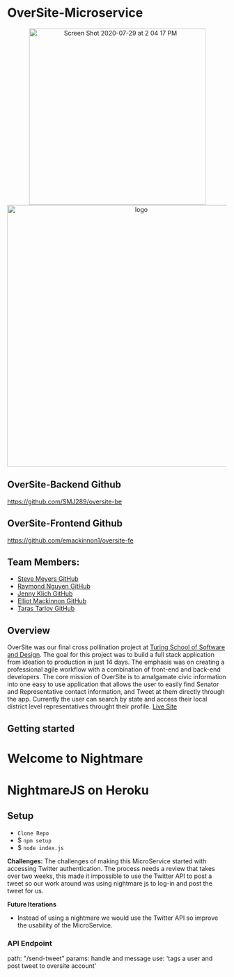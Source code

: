 # OverSite-Microservice
<p align="center">
<img width="405" alt="Screen Shot 2020-07-29 at 2 04 17 PM" src="https://user-images.githubusercontent.com/49219371/88853381-7e2de480-d1a4-11ea-8700-8d7cf59b8c26.png">

  <img src="https://user-images.githubusercontent.com/1651212/27013967-6cbd6b8a-4ebc-11e7-9cd8-e5d0fcb01440.png" alt="logo" width="600px" />
 </p>

## OverSite-Backend Github
https://github.com/SMJ289/oversite-be

## OverSite-Frontend Github
https://github.com/emackinnon1/oversite-fe

## Team Members:

- [Steve Meyers GitHub](https://github.com/smj289)
- [Raymond Nguyen GitHub](https://github.com/itemniner)
- [Jenny Klich GitHub](https://github.com/jklich151)
- [Elliot Mackinnon GitHub](https://github.com/emackinnon1)
- [Taras Tarlov GitHub](https://github.com/ttarlov)

## Overview
OverSite was our final cross pollination project at [Turing School of Software and Design](http://turing.io). The goal for this project was to build a full stack application from ideation to production in just 14 days. The emphasis was on creating a professional agile workflow with a combination of front-end and back-end developers.
The core mission of OverSite is to amalgamate civic information into one easy to use application that allows the user to easily find Senator and Representative contact information, and Tweet at them directly through the app. Currently the user can search by state and access their local district level representatives throught their profile. 
[Live Site](https://oversite-app.herokuapp.com/)

## Getting started

Welcome to Nightmare 
==========
NightmareJS on Heroku 
==========

## Setup
- `Clone Repo`
- $ `npm setup`
- $ `node index.js`

**Challenges:**
The challenges of making this MicroService started with accessing Twitter authentication. The process needs a review that takes over two weeks, this made it impossible to use the Twitter API to post a tweet so our work around was using nightmare js to log-in and post the tweet for us.

**Future Iterations**
- Instead of using a nightmare we would use the Twitter API so improve the usability of the MicroService.


### API Endpoint
path: "/send-tweet"
params: handle and message
use: 'tags a user and post tweet to oversite account'


